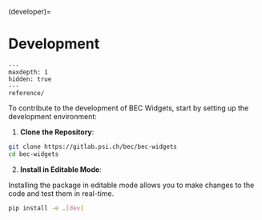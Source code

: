 (developer)=
# Development

```{toctree}
---
maxdepth: 1
hidden: true
---
reference/
```

To contribute to the development of BEC Widgets, start by setting up the development environment:

1. **Clone the Repository**: 
```bash
git clone https://gitlab.psi.ch/bec/bec-widgets
cd bec-widgets
```
2. **Install in Editable Mode**:

Installing the package in editable mode allows you to make changes to the code and test them in real-time.
```bash
pip install -e .[dev]
```


